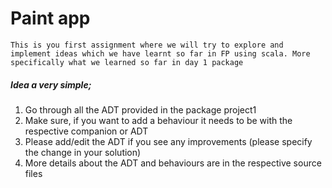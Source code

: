 # Paint app

``This is you first assignment where we will try to explore and implement ideas which we have learnt so far in FP using scala. More specifically what we learned so far in day 1 package``

##### Idea a very simple; 
1. Go through all the ADT provided in the package project1
2. Make sure, if you want to add a behaviour it needs to be with the respective companion or ADT
3. Please add/edit the ADT if you see any improvements (please specify the change in your solution)
4. More details about the ADT and behaviours are in the respective source files  




